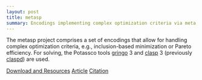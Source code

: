```yaml
---
layout: post
title: metasp
summary: Encodings implementing complex optimization criteria via meta programming.
---
```

The metasp project comprises a set of encodings that allow for handling complex optimization criteria, e.g., inclusion-based minimization or Pareto efficiency.
For solving, the Potassco tools [gringo](/clingo/) 3 and [clasp](/clasp/) 3 (previously [claspd](/cemetery/#claspd)) are used.

[Download and Resources](http://www.cs.uni-potsdam.de/wv/metasp/)
[Article](http://www.cs.uni-potsdam.de/wv/pdfformat/gekasc11b.pdf)
[Citation](http://www.cs.uni-potsdam.de/wv/bibtex/gekasc11b.bib)
